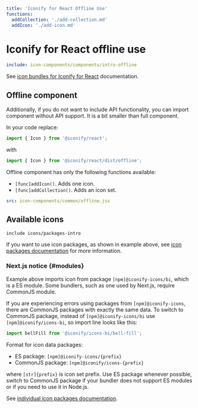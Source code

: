 ```yaml
title: 'Iconify for React Offline Use'
functions:
  addCollection: './add-collection.md'
  addIcon: './add-icon.md'
```

# Iconify for React offline use

```yaml
include: icon-components/components/intro-offline
```

See [icon bundles for Iconify for React](../../icon-components/bundles/react.md) documentation.

## Offline component

Additionally, if you do not want to include API functionality, you can import component without API support. It is a bit smaller than full component.

In your code replace:

```js
import { Icon } from '@iconify/react';
```

with

```js
import { Icon } from '@iconify/react/dist/offline';
```

Offline component has only the following functions available:

- `[func]addIcon()`. Adds one icon.
- `[func]addCollection()`. Adds an icon set.

```yaml
src: icon-components/common/offline.jsx
```

## Available icons

`include icons/packages-intro`

If you want to use icon packages, as shown in example above, see [icon packages documentation](../../icons/icons.md) for more information.

### Next.js notice {#modules}

Example above imports icon from package `[npm]@iconify-icons/bi`, which is a ES module. Some bundlers, such as one used by Next.js, require CommonJS module.

If you are experiencing errors using packages from `[npm]@iconify-icons`, there are CommonJS packages with exactly the same data. To switch to CommonJS package, instead of `[npm]@iconify-icons/bi` use `[npm]@iconify/icons-bi`, so import line looks like this:

```js
import bellFill from '@iconify/icons-bi/bell-fill';
```

Format for icon data packages:

- ES package: `[npm]@iconify-icons/{prefix}`
- CommonJS package: `[npm]@iconify/icons-{prefix}`

where `[str]{prefix}` is icon set prefix. Use ES package whenever possible, switch to CommonJS package if your bundler does not support ES modules or if you need to use it in Node.js.

See [individual icon packages documentation](../../icons/icons.md).
